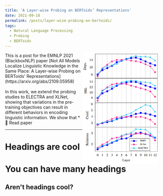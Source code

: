 ```yaml
---
title: 'A Layer-wise Probing on BERToids’ Representations'
date: 2021-09-18
permalink: /posts/layer-wise-probing-on-bertoids/
tags:
  - Natural Language Processing
  - Probing
  - BERToids
---
```


<img align="right" src="/images/posts/2021-09-layer-wise-probing-on-bertoids/mdl_layers.png" width="250" >
This is a post for the EMNLP 2021 (BlackboxNLP) paper [Not All Models Localize Linguistic Knowledge in the Same Place: A Layer-wise Probing on BERToids' Representations](https://arxiv.org/abs/2109.05958)
<br><br>
In this work, we extend the probing studies to ELECTRA and XLNet, showing that variations in the pre-training objectives can result in different behaviors in encoding linguistic information. We show that
* 
<br>
<a class="btn btn--info" style="text-decoration: none" href="https://arxiv.org/abs/2109.05958">📝 Read paper</a>

---

Headings are cool
======

You can have many headings
======

Aren't headings cool?
------